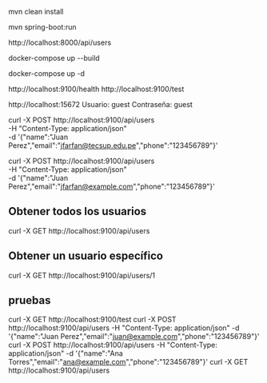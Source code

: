 mvn clean install

mvn spring-boot:run

http://localhost:8000/api/users

docker-compose up --build

docker-compose up -d

http://localhost:9100/health
http://localhost:9100/test


http://localhost:15672
Usuario: guest
Contraseña: guest

curl -X POST http://localhost:9100/api/users \
-H "Content-Type: application/json" \
-d '{"name":"Juan Perez","email":"jfarfan@tecsup.edu.pe","phone":"123456789"}'

curl -X POST http://localhost:9100/api/users \
-H "Content-Type: application/json" \
-d '{"name":"Juan Perez","email":"jfarfan@example.com","phone":"123456789"}'


## Obtener todos los usuarios
curl -X GET http://localhost:9100/api/users

## Obtener un usuario específico
curl -X GET http://localhost:9100/api/users/1


## pruebas
curl -X GET http://localhost:9100/test
curl -X POST http://localhost:9100/api/users -H "Content-Type: application/json" -d '{"name":"Juan Perez","email":"juan@example.com","phone":"123456789"}'
curl -X POST http://localhost:9100/api/users -H "Content-Type: application/json" -d '{"name":"Ana Torres","email":"ana@example.com","phone":"123456789"}'
curl -X GET http://localhost:9100/api/users

